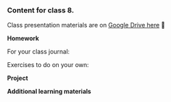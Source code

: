 ### Content for class 8. 

Class presentation materials are on [Google Drive here]() 🚧

__Homework__

For your class journal:

Exercises to do on your own:


__Project__



__Additional learning materials__
